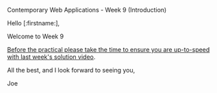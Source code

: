 Contemporary Web Applications - Week 9 (Introduction)

Hello [:firstname:],

Welcome to Week 9

[Before the practical please take the time to ensure you are up-to-speed with last week's solution video](https://joeappleton18.github.io/web-dev-2021-notes/sessions/week_9/lecture.html).

All the best, and I look forward to seeing you,

Joe
